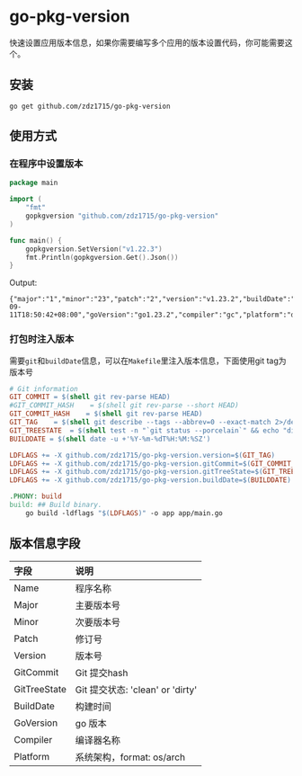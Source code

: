 # go-pkg-version
快速设置应用版本信息，如果你需要编写多个应用的版本设置代码，你可能需要这个。

## 安装

```shell
go get github.com/zdz1715/go-pkg-version
```

## 使用方式
### 在程序中设置版本
```go
package main

import (
	"fmt"
	gopkgversion "github.com/zdz1715/go-pkg-version"
)

func main() {
	gopkgversion.SetVersion("v1.22.3")
	fmt.Println(gopkgversion.Get().Json())
}
```
Output:
```shell
{"major":"1","minor":"23","patch":"2","version":"v1.23.2","buildDate":"2024-09-11T18:50:42+08:00","goVersion":"go1.23.2","compiler":"gc","platform":"darwin/arm64"}
```
### 打包时注入版本
需要`git`和`buildDate`信息，可以在`Makefile`里注入版本信息，下面使用git tag为版本号
```Makefile
# Git information
GIT_COMMIT = $(shell git rev-parse HEAD)
#GIT_COMMIT_HASH    = $(shell git rev-parse --short HEAD)
GIT_COMMIT_HASH    = $(shell git rev-parse HEAD)
GIT_TAG    = $(shell git describe --tags --abbrev=0 --exact-match 2>/dev/null)
GIT_TREESTATE  = $(shell test -n "`git status --porcelain`" && echo "dirty" || echo "clean")
BUILDDATE = $(shell date -u +'%Y-%m-%dT%H:%M:%SZ')

LDFLAGS += -X github.com/zdz1715/go-pkg-version.version=$(GIT_TAG)
LDFLAGS += -X github.com/zdz1715/go-pkg-version.gitCommit=$(GIT_COMMIT_HASH)
LDFLAGS += -X github.com/zdz1715/go-pkg-version.gitTreeState=$(GIT_TREESTATE)
LDFLAGS += -X github.com/zdz1715/go-pkg-version.buildDate=$(BUILDDATE)

.PHONY: build
build: ## Build binary.
	go build -ldflags "$(LDFLAGS)" -o app app/main.go
```

## 版本信息字段

| 字段           | 说明                           | 
|:-------------|:-----------------------------|
| Name         | 程序名称                         |
| Major        | 主要版本号                        |
| Minor        | 次要版本号                        |
| Patch        | 修订号                          |
| Version      | 版本号                          |
| GitCommit    | Git 提交hash                   |
| GitTreeState | Git 提交状态: 'clean' or 'dirty' |
| BuildDate    | 构建时间                         |
| GoVersion    | go 版本                        |
| Compiler     | 编译器名称                        |
| Platform     | 系统架构，format: os/arch         |
